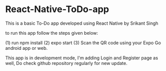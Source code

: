 # React-Native-ToDo-app

This is a basic To-Do app developed using React Native by Srikant Singh

to run this app follow the steps given below:

(1) run npm install
(2) expo start
(3) Scan the QR code using your Expo Go android app or web.

This app is in development mode, I'm adding Login and Register page as well,
Do check github repository regularly for new update.
